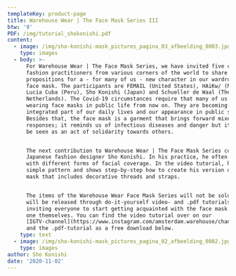```yaml
---
templateKey: product-page
title: Warehouse Wear | The Face Mask Series III
btw: '9'
PDF: /img/tutorial_shokonishi.pdf
content:
  - image: /img/sho-konishi-mask_pictures_pagina_03_afbeelding_0003.jpg
    type: images
  - body: >-
      For Warehouse Wear | The Face Mask Series, we have invited five critical
      fashion practitioners from various corners of the world to share their
      propositions for a - for many of us - new character in our wardrobes: the
      face mask. The participants are FEMAIL (United States), HAiKw/ (Norway),
      Lucia Cuba (Peru), Sho Konishi (Japan) and Schueller de Waal (The
      Netherlands). The Covid-19 circumstances require that many of us start
      wearing face masks in public life from now on. They are becoming an
      integrated part of our daily lives and our appearance in public space.
      Besides that, the face mask is a garment that brings forward mixed
      responses; it reminds us of infectious diseases and danger but it can also
      be seen as an act of solidarity towards others.


      The next contribution to Warehouse Wear | The Face Mask Series comes from
      Japanese fashion designer Sho Konishi. In his practice, he often works
      with different forms of facial coverage. In the video tutorial, he uses a
      simple pattern and shows step-by-step how to create his version of a face
      mask that includes decorative threads and straps.


      The items of the Warehouse Wear Face Mask Series will not be sold, but
      will be released through do-it-yourself video- and .pdf tutorials -
      inviting everyone to start getting acquainted with the face mask and make
      one themselves. You can find the video tutorial over on our
      [IGTV-channel](https://www.instagram.com/amsterdam.warehouse/channel/),
      and the .pdf-tutorial as a free download below.
    type: text
  - image: /img/sho-konishi-mask_pictures_pagina_02_afbeelding_0002.jpg
    type: images
author: Sho Konishi
date: '2020-11-02'
---
```


